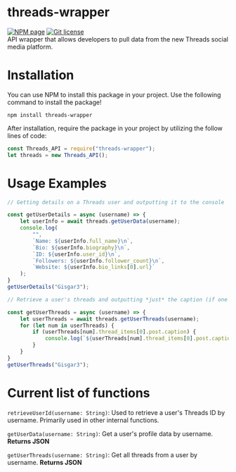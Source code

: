 # threads-wrapper
[![NPM page][npm-src]][npm-href] [![Git license][git-src]][git-href]  
API wrapper that allows developers to pull data from the new Threads social media platform.
# Installation
You can use NPM to install this package in your project. Use the following command to install the package!
```npm
npm install threads-wrapper
```
After installation, require the package in your project by utilizing the follow lines of code:
```javascript
const Threads_API = require("threads-wrapper");
let threads = new Threads_API();
```

# Usage Examples
```javascript
// Getting details on a Threads user and outputting it to the console

const getUserDetails = async (username) => {
    let userInfo = await threads.getUserData(username);
    console.log(
        "",
        `Name: ${userInfo.full_name}\n`,
        `Bio: ${userInfo.biography}\n`,
        `ID: ${userInfo.user_id}\n`,
        `Followers: ${userInfo.follower_count}\n`,
        `Website: ${userInfo.bio_links[0].url}`
    );
}
getUserDetails("Gisgar3");
```
```javascript
// Retrieve a user's threads and outputting *just* the caption (if one exists)

const getUserThreads = async (username) => {
    let userThreads = await threads.getUserThreads(username);
    for (let num in userThreads) {
        if (userThreads[num].thread_items[0].post.caption) {
            console.log(`${userThreads[num].thread_items[0].post.caption.text}\n`);
        }
    }
}
getUserThreads("Gisgar3");
```

# Current list of functions
`retrieveUserId(username: String)`: Used to retrieve a user's Threads ID by username. Primarily used in other internal functions.

`getUserData(username: String)`: Get a user's profile data by username. **Returns JSON**  

`getUserThreads(username: String)`: Get all threads from a user by username. **Returns JSON**

[npm-src]: https://img.shields.io/npm/v/threads-wrapper?style=for-the-badge&logo=npm&labelColor=black&color=purple
[npm-href]: https://www.npmjs.org/package/threads-wrapper

[git-src]: https://img.shields.io/github/license/Gisgar3/threads-wrapper?style=for-the-badge&logo=GitHub&labelColor=black&color=blue
[git-href]: https://github.com/Gisgar3/threads-wrapper/blob/main/LICENSE
